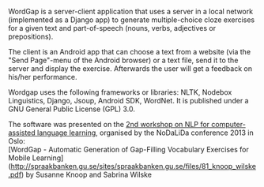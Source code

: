 WordGap is a server-client application that uses a server in a local network (implemented as a Django app) to generate 
multiple-choice cloze exercises for a given text and part-of-speech (nouns, verbs, adjectives or prepositions). 

The client is an Android app that can choose a text from a website (via the "Send Page"-menu of the Android browser) 
or a text file, send it to the server and display the exercise. Afterwards the user will get a feedback on his/her performance.

Wordgap uses the following frameworks or libraries: NLTK, Nodebox Linguistics, Django, Jsoup, Android SDK, WordNet. It is 
published under a GNU General Public License (GPL) 3.0. 

The software was presented on the [2nd workshop on NLP for computer-assisted language learning](http://spraakbanken.gu.se/eng/forskning/ICALL/2ndNLP4CALL),
 organised by the NoDaLiDa conference 2013 in Oslo:  
 [WordGap - Automatic Generation of Gap-Filling Vocabulary Exercises for Mobile Learning] (http://spraakbanken.gu.se/sites/spraakbanken.gu.se/files/81_knoop_wilske.pdf)
   by Susanne Knoop and Sabrina Wilske

